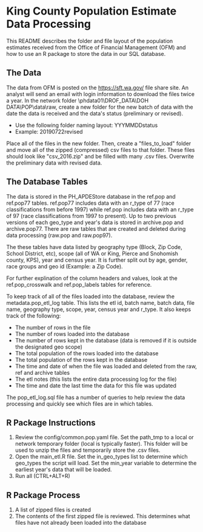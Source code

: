 # King County Population Estimate Data Processing
This README describes the folder and file layout of the population estimates received from the Office of Financial Management (OFM) and how to use an R package to store the data in our SQL database.

## The Data
The data from OFM is posted on the https://sft.wa.gov/ file share site. An analyst will send an email with login information to download the files twice a year. In the network folder \\phdata01\DROF_DATA\DOH DATA\POP\data\raw, create a new folder for the new batch of data with the date the data is received and the data's status (preliminary or revised). 
- Use the following folder naming layout: YYYMMDDstatus
- Example: 20190722revised

Place all of the files in the new folder. Then, create a "files_to_load" folder and move all of the zipped (compressed) csv files to that folder. These files should look like "csv_2016.zip" and be filled with many .csv files. Overwrite the preliminary data with revised data. 

## The Database Tables
The data is stored in the PH_APDEStore database in the ref.pop and ref.pop77 tables. ref.pop77 includes data with an r_type of 77 (race classifications from before 1997) while ref.pop includes data with an r_type of 97 (race classifications from 1997 to present). Up to two previous versions of each geo_type and year's data is stored in archive.pop and archive.pop77. There are raw tables that are created and deleted during data processing (raw.pop and raw.pop97). 

The these tables have data listed by geography type (Block, Zip Code, School District, etc), scope (all of WA or King, Pierce and Snohomish county, KPS), year and census year. It is further split out by age, gender, race groups and geo id (Example: a Zip Code).

For further explination of the column headers and values, look at the ref.pop_crosswalk and ref.pop_labels tables for reference.

To keep track of all of the files loaded into the database, review the metadata.pop_etl_log table. This lists the etl id, batch name, batch data, file name, geography type, scope, year, census year and r_type. It also keeps track of the following:
- The number of rows in the file
- The number of rows loaded into the database 
- The number of rows kept in the database (data is removed if it is outside the designated geo scope)
- The total population of the rows loaded into the database
- The total population of the rows kept in the database
- The time and date of when the file was loaded and deleted from the raw, ref and archive tables
- The etl notes (this lists the entire data processing log for the file)
- The time and date the last time the data for this file was updated

The pop_etl_log.sql file has a number of queries to help review the data processing and quickly see which files are in which tables.

## R Package Instructions
1. Review the config/common.pop.yaml file. Set the path_tmp to a local or network temporary folder (local is typically faster). This folder will be used to unzip the files and temporarily store the .csv files.
2. Open the main_etl.R file. Set the in_geo_types list to determine which geo_types the script will load. Set the min_year variable to determine the earliest year's data that will be loaded.
3. Run all (CTRL+ALT+R)

## R Package Process
1. A list of zipped files is created
2. The contents of the first zipped file is reviewed. This determines what files have not already been loaded into the database

